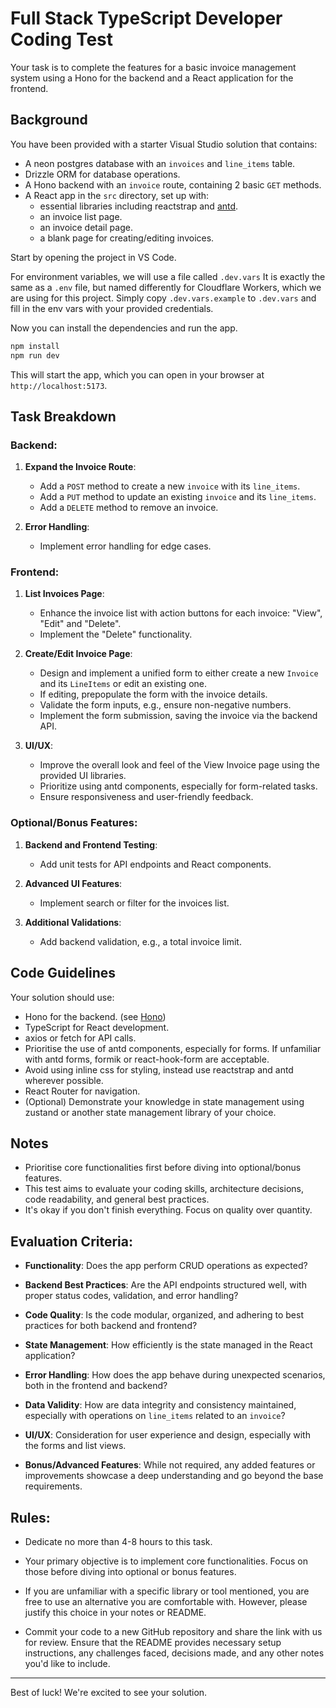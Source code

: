 # Full Stack TypeScript Developer Coding Test

Your task is to complete the features for a basic invoice management system using a Hono for the backend and a React application for the frontend.

## Background

You have been provided with a starter Visual Studio solution that contains:
- A neon postgres database with an `invoices` and `line_items` table.
- Drizzle ORM for database operations.
- A Hono backend with an `invoice` route, containing 2 basic `GET` methods.
- A React app in the `src` directory, set up with:
  - essential libraries including reactstrap and [antd](https://4x.ant.design/components/overview/).
  - an invoice list page.
  - an invoice detail page.
  - a blank page for creating/editing invoices.

Start by opening the project in VS Code.

For environment variables, we will use a file called `.dev.vars`
It is exactly the same as a `.env` file, but named differently for Cloudflare Workers, which we are using for this project.
Simply copy `.dev.vars.example` to `.dev.vars` and fill in the env vars with your provided credentials.

Now you can install the dependencies and run the app.

```bash
npm install
npm run dev
```

This will start the app, which you can open in your browser at `http://localhost:5173`.

## Task Breakdown

### Backend:

1. **Expand the Invoice Route**:
   - Add a `POST` method to create a new `invoice` with its `line_items`.
   - Add a `PUT` method to update an existing `invoice` and its `line_items`.
   - Add a `DELETE` method to remove an invoice.

2. **Error Handling**:
   - Implement error handling for edge cases.

### Frontend:

1. **List Invoices Page**:
   - Enhance the invoice list with action buttons for each invoice: "View", "Edit" and "Delete".
   - Implement the "Delete" functionality.

2. **Create/Edit Invoice Page**:
   - Design and implement a unified form to either create a new `Invoice` and its `LineItems` or edit an existing one.
   - If editing, prepopulate the form with the invoice details.
   - Validate the form inputs, e.g., ensure non-negative numbers.
   - Implement the form submission, saving the invoice via the backend API.

3. **UI/UX**:
   - Improve the overall look and feel of the View Invoice page using the provided UI libraries.
   - Prioritize using antd components, especially for form-related tasks.
   - Ensure responsiveness and user-friendly feedback.

### Optional/Bonus Features:

1. **Backend and Frontend Testing**:
   - Add unit tests for API endpoints and React components.

2. **Advanced UI Features**:
   - Implement search or filter for the invoices list.

3. **Additional Validations**:
   - Add backend validation, e.g., a total invoice limit.

## Code Guidelines

Your solution should use:
- Hono for the backend. (see [Hono](https://hono.dev/docs/api/routing))
- TypeScript for React development.
- axios or fetch for API calls.
- Prioritise the use of antd components, especially for forms. If unfamiliar with antd forms, formik or react-hook-form are acceptable.
- Avoid using inline css for styling, instead use reactstrap and antd wherever possible.
- React Router for navigation.
- (Optional) Demonstrate your knowledge in state management using zustand or another state management library of your choice.

## Notes

- Prioritise core functionalities first before diving into optional/bonus features.
- This test aims to evaluate your coding skills, architecture decisions, code readability, and general best practices.
- It's okay if you don't finish everything. Focus on quality over quantity.


## Evaluation Criteria:

- **Functionality**: Does the app perform CRUD operations as expected?
  
- **Backend Best Practices**: Are the API endpoints structured well, with proper status codes, validation, and error handling?

- **Code Quality**: Is the code modular, organized, and adhering to best practices for both backend and frontend?

- **State Management**: How efficiently is the state managed in the React application?

- **Error Handling**: How does the app behave during unexpected scenarios, both in the frontend and backend?

- **Data Validity**: How are data integrity and consistency maintained, especially with operations on `line_items` related to an `invoice`?

- **UI/UX**: Consideration for user experience and design, especially with the forms and list views. 

- **Bonus/Advanced Features**: While not required, any added features or improvements showcase a deep understanding and go beyond the base requirements.

## Rules:

- Dedicate no more than 4-8 hours to this task.
  
- Your primary objective is to implement core functionalities. Focus on those before diving into optional or bonus features.

- If you are unfamiliar with a specific library or tool mentioned, you are free to use an alternative you are comfortable with. However, please justify this choice in your notes or README.

- Commit your code to a new GitHub repository and share the link with us for review. Ensure that the README provides necessary setup instructions, any challenges faced, decisions made, and any other notes you'd like to include.

---

Best of luck! We're excited to see your solution.